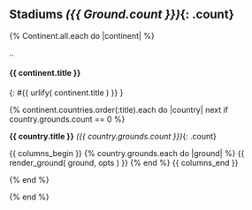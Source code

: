 
## Stadiums _({{ Ground.count }})_{: .count}

{% Continent.all.each do |continent| %}

.. <!-- fix: use unique anchor -- add stadium e.g. stadiums-europe? or similar -->
#### {{ continent.title }}
{: #{{ urlify( continent.title ) }} }

{% continent.countries.order(:title).each do |country|
      next if country.grounds.count == 0                     %}

**{{ country.title }}**  _({{ country.grounds.count }})_{: .count}

{{ columns_begin }}
  {% country.grounds.each do |ground| %}
    {{ render_ground( ground, opts ) }}
  {% end %}
{{ columns_end }}

{% end %}

{% end %}<!-- each continent -->
